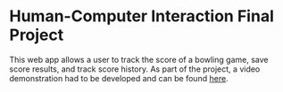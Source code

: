 # Human-Computer Interaction Final Project
This web app allows a user to track the score of a bowling game, save score results, and track score history.  As part of the project, a video demonstration had to be developed and can be found <a href="https://www.youtube.com/watch?v=El8EY5gRiZ4" target="_blank">here</a>.
